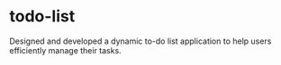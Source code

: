 # todo-list
Designed and developed a dynamic to-do list application to help users efficiently manage their tasks.
